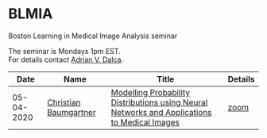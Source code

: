 # BLMIA
Boston Learning in Medical Image Analysis seminar

The seminar is Mondays 1pm EST.  
For details contact [Adrian V. Dalca](http://adalca.mit.edu).



| Date | Name | Title | Details |  
| --- | --- | --- | --- |  
| 05-04-2020 | [Christian Baumgartner](assets/05-04-2020.md) | [Modelling Probability Distributions using Neural Networks and Applications to Medical Images ](assets/05-04-2020.md) | [zoom](https://mit.zoom.us/j/94672652026) |   
